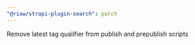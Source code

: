 ```yaml
---
"@rixw/strapi-plugin-search": patch
---
```


Remove latest tag qualifier from publish and prepublish scripts
